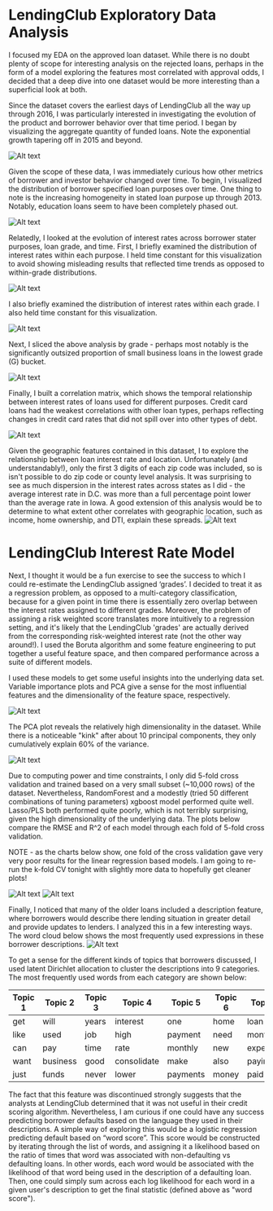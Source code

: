 # LendingClub Exploratory Data Analysis

I focused my EDA on the approved loan dataset. While there is no doubt plenty of scope for interesting analysis on the rejected loans, perhaps in the form of a model exploring the features most correlated with approval odds, I decided that a deep dive into one dataset would be more interesting than a superficial look at both. 

Since the dataset covers the earliest days of LendingClub all the way up through 2016, I was particularly interested in investigating the evolution of the product and borrower behavior over that time period. I began by visualizing the aggregate quantity of funded loans. Note the exponential growth tapering off in 2015 and beyond. 

![Alt text](https://github.com/trillville/lending_club/blob/master/screenshots/plot1.png)

Given the scope of these data, I was immediately curious how other metrics of borrower and investor behavior changed over time. To begin, I visualized the distribution of borrower specified loan purposes over time. One thing to note is the increasing homogeneity in stated loan purpose up through 2013. Notably, education loans seem to have been completely phased out. 

![Alt text](https://github.com/trillville/lending_club/blob/master/screenshots/plot2.png)

Relatedly, I looked at the evolution of interest rates across borrower stater purposes, loan grade, and time. First, I briefly examined the distribution of interest rates within each purpose. I held time constant for this visualization to avoid showing misleading results that reflected time trends as opposed to within-grade distributions.

![Alt text](https://github.com/trillville/lending_club/blob/master/screenshots/plot3a.png)

I also briefly examined the distribution of interest rates within each grade. I also held time constant for this visualization.

![Alt text](https://github.com/trillville/lending_club/blob/master/screenshots/plot4.png)

Next, I sliced the above analysis by grade - perhaps most notably is the significantly outsized proportion of small business loans in the lowest grade (G) bucket. 

![Alt text](https://github.com/trillville/lending_club/blob/master/screenshots/Plot3b.png)

Finally, I built a correlation matrix, which shows the temporal relationship between interest rates of loans used for different purposes. Credit card loans had the weakest correlations with other loan types, perhaps reflecting changes in credit card rates that did not spill over into other types of debt. 

![Alt text](https://github.com/trillville/lending_club/blob/master/screenshots/plot3c.png)

Given the geographic features contained in this dataset, I to explore the relationship between loan interest rate and location. Unfortunately (and understandably!), only the first 3 digits of each zip code was included, so is isn't possible to do zip code or county level analysis. It was surprising to see as much dispersion in the interest rates across states as I did - the average interest rate in D.C. was more than a full percentage point lower than the average rate in Iowa. A good extension of this analysis would be to determine to what extent other correlates with geographic location, such as income, home ownership, and DTI, explain these spreads. 
![Alt text](https://github.com/trillville/lending_club/blob/master/screenshots/plot5.png)

# LendingClub Interest Rate Model

Next, I thought it would be a fun exercise to see the success to which I could re-estimate the LendingClub assigned ‘grades’. I decided to treat it as a regression problem, as opposed to a multi-category classification, because for a given point in time there is essentially zero overlap between the interest rates assigned to different grades. Moreover, the problem of assigning a risk weighted score translates more intuitively to a regression setting, and it's likely that the LendingClub 'grades' are actually derived from the corresponding risk-weighted interest rate (not the other way around!). I used the Boruta algorithm and some feature engineering to put together a useful feature space, and then compared performance across a suite of different models. 

I used these models to get some useful insights into the underlying data set. Variable importance plots and PCA give a sense for the most influential features and the dimensionality of the feature space, respectively.

![Alt text](https://github.com/trillville/lending_club/blob/master/screenshots/var_imp_plot.png)

The PCA plot reveals the relatively high dimensionality in the dataset. While there is a noticeable "kink" after about 10 principal components, they only cumulatively explain 60% of the variance. 

![Alt text](https://github.com/trillville/lending_club/blob/master/screenshots/plot6.png)

Due to computing power and time constraints, I only did 5-fold cross validation and trained based on a very small subset (~10,000 rows) of the dataset. Nevertheless, RandomForest and a modestly (tried 50 different combinations of tuning parameters) xgboost model performed quite well. Lasso/PLS both performed quite poorly, which is not terribly surprising, given the high dimensionality of the underlying data. The plots below compare the RMSE and R^2 of each model through each fold of 5-fold cross validation.

NOTE - as the charts below show, one fold of the cross validation gave very very poor results for the linear regression based models. I am going to re-run the k-fold CV tonight with slightly more data to hopefully get cleaner plots!

![Alt text](https://github.com/trillville/lending_club/blob/master/screenshots/perf_plot1.png)
![Alt text](https://github.com/trillville/lending_club/blob/master/screenshots/perf_plot2.png)

Finally, I noticed that many of the older loans included a description feature, where borrowers would describe there lending situation in greater detail and provide updates to lenders. I analyzed this in a few interesting ways. The word cloud below shows the most frequently used expressions in these borrower descriptions. 
![Alt text](https://github.com/trillville/lending_club/blob/master/screenshots/word_cloud.png)

To get a sense for the different kinds of topics that borrowers discussed, I used latent Dirichlet allocation to cluster the descriptions into 9 categories. The most frequently used words from each category are shown below:


| Topic 1 | Topic 2  | Topic 3 | Topic 4     | Topic 5  | Topic 6 | Topic 7  | Topic 8     | Topic 9 |
|---------|----------|---------|-------------|----------|---------|----------|-------------|---------|
| get     | will     | years   | interest    | one      | home    | loan     | credit      | pay     |
| like    | used     | job     | high        | payment  | need    | month    | card        | cards   |
| can     | pay      | time    | rate        | monthly  | new     | expenses | debtbr      | credit  |
| want    | business | good    | consolidate | make     | also    | paying   | company     | cardsbr |
| just    | funds    | never   | lower       | payments | money   | paid     | consolidate | medical |

The fact that this feature was discontinued strongly suggests that the analysts at LendingClub determined that it was not useful in their credit scoring algorithm. Nevertheless, I am curious if one could have any success predicting borrower defaults based on the language they used in their descriptions. A simple way of exploring this would be a logistic regression predicting default based on “word score”. This score would be constructed by iterating through the list of words, and assigning it a likelihood based on the ratio of times that word was associated with non-defaulting vs defaulting loans. In other words, each word would be associated with the likelihood of that word being used in the description of a defaulting loan. Then, one could simply sum across each log likelihood for each word in a given user's description to get the final statistic (defined above as "word score").
